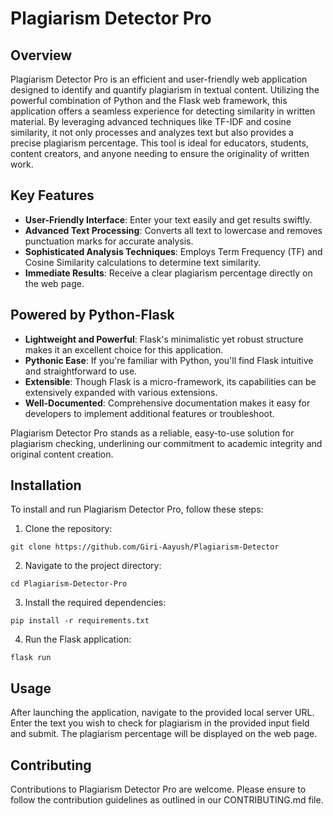 # Plagiarism Detector Pro

## Overview
Plagiarism Detector Pro is an efficient and user-friendly web application designed to identify and quantify plagiarism in textual content. Utilizing the powerful combination of Python and the Flask web framework, this application offers a seamless experience for detecting similarity in written material. By leveraging advanced techniques like TF-IDF and cosine similarity, it not only processes and analyzes text but also provides a precise plagiarism percentage. This tool is ideal for educators, students, content creators, and anyone needing to ensure the originality of written work.

## Key Features
- **User-Friendly Interface**: Enter your text easily and get results swiftly.
- **Advanced Text Processing**: Converts all text to lowercase and removes punctuation marks for accurate analysis.
- **Sophisticated Analysis Techniques**: Employs Term Frequency (TF) and Cosine Similarity calculations to determine text similarity.
- **Immediate Results**: Receive a clear plagiarism percentage directly on the web page.

## Powered by Python-Flask
- **Lightweight and Powerful**: Flask's minimalistic yet robust structure makes it an excellent choice for this application.
- **Pythonic Ease**: If you're familiar with Python, you'll find Flask intuitive and straightforward to use.
- **Extensible**: Though Flask is a micro-framework, its capabilities can be extensively expanded with various extensions.
- **Well-Documented**: Comprehensive documentation makes it easy for developers to implement additional features or troubleshoot.

Plagiarism Detector Pro stands as a reliable, easy-to-use solution for plagiarism checking, underlining our commitment to academic integrity and original content creation.

## Installation

To install and run Plagiarism Detector Pro, follow these steps:

1. Clone the repository:
```shell
git clone https://github.com/Giri-Aayush/Plagiarism-Detector
```
2. Navigate to the project directory:
```shell
cd Plagiarism-Detector-Pro
```
3. Install the required dependencies:
```shell
pip install -r requirements.txt
```
4. Run the Flask application:
```shell
flask run
```

## Usage

After launching the application, navigate to the provided local server URL. Enter the text you wish to check for plagiarism in the provided input field and submit. The plagiarism percentage will be displayed on the web page.

## Contributing

Contributions to Plagiarism Detector Pro are welcome. Please ensure to follow the contribution guidelines as outlined in our CONTRIBUTING.md file.
